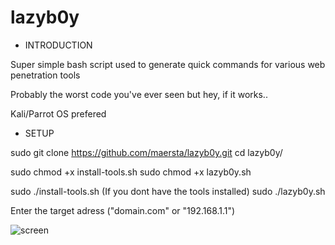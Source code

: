 # lazyb0y


- INTRODUCTION


Super simple bash script used to generate quick commands for various web penetration tools

Probably the worst code you've ever seen but hey, if it works.. 

Kali/Parrot OS prefered



- SETUP


sudo git clone https://github.com/maersta/lazyb0y.git
cd lazyb0y/

sudo chmod +x install-tools.sh
sudo chmod +x lazyb0y.sh

sudo ./install-tools.sh (If you dont have the tools installed)
sudo ./lazyb0y.sh

Enter the target adress ("domain.com" or "192.168.1.1")



![screen](https://user-images.githubusercontent.com/40675809/179372229-4919d976-f4a0-48ad-900b-bc08ba07398d.png)

